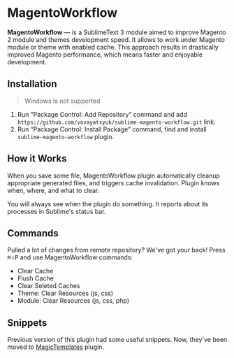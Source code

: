 # MagentoWorkflow

**MagentoWorkflow** — is a SublimeText 3 module aimed to improve Magento 2 module
and themes development speed. It allows to work under Magento module or theme
with enabled cache. This approach results in drastically improved Magento
performance, which means faster and enjoyable development.

## Installation

> Windows is not supported

 1. Run “Package Control: Add Repository” command and add
    `https://github.com/vovayatsyuk/sublime-magento-workflow.git` link.
 2. Run “Package Control: Install Package” command, find and install
    `sublime-magento-workflow` plugin.

## How it Works

When you save some file, MagentoWorkflow plugin automatically cleanup appropriate
generated files, and triggers cache invalidation. Plugin knows when, where, and
what to clear.

You will always see when the plugin do something. It reports about its processes
in Sublime's status bar.

## Commands

Pulled a lot of changes from remote repository? We've got your back!
Press <kbd>⌘⇧P</kbd> and use MagentoWorkflow commands:

 -  Clear Cache
 -  Flush Cache
 -  Clear Seleted Caches
 -  Theme: Clear Resources (js, css)
 -  Module: Clear Resources (js, css, php)

## Snippets

Previous version of this plugin had some useful snippets. Now, they've been
moved to [MagicTemplates](https://github.com/vovayatsyuk/sublime-magic-templates)
plugin.
